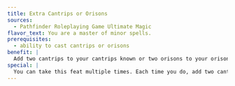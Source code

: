 ```yaml
---
title: Extra Cantrips or Orisons
sources:
  - Pathfinder Roleplaying Game Ultimate Magic
flavor_text: You are a master of minor spells.
prerequisites:
  - ability to cast cantrips or orisons
benefit: |
  Add two cantrips to your cantrips known or two orisons to your orisons known.
special: |
  You can take this feat multiple times. Each time you do, add two cantrips or orisons to your spells known.
---
```


